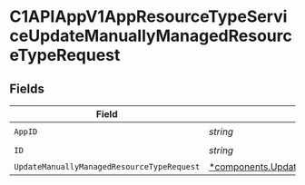 # C1APIAppV1AppResourceTypeServiceUpdateManuallyManagedResourceTypeRequest


## Fields

| Field                                                                                                                       | Type                                                                                                                        | Required                                                                                                                    | Description                                                                                                                 |
| --------------------------------------------------------------------------------------------------------------------------- | --------------------------------------------------------------------------------------------------------------------------- | --------------------------------------------------------------------------------------------------------------------------- | --------------------------------------------------------------------------------------------------------------------------- |
| `AppID`                                                                                                                     | *string*                                                                                                                    | :heavy_check_mark:                                                                                                          | N/A                                                                                                                         |
| `ID`                                                                                                                        | *string*                                                                                                                    | :heavy_check_mark:                                                                                                          | N/A                                                                                                                         |
| `UpdateManuallyManagedResourceTypeRequest`                                                                                  | [*components.UpdateManuallyManagedResourceTypeRequest](../../models/components/updatemanuallymanagedresourcetyperequest.md) | :heavy_minus_sign:                                                                                                          | N/A                                                                                                                         |